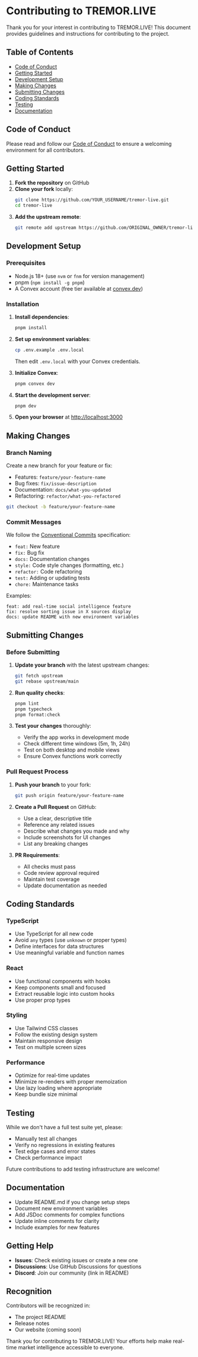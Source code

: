 # Contributing to TREMOR.LIVE

Thank you for your interest in contributing to TREMOR.LIVE! This document provides guidelines and instructions for contributing to the project.

## Table of Contents

- [Code of Conduct](#code-of-conduct)
- [Getting Started](#getting-started)
- [Development Setup](#development-setup)
- [Making Changes](#making-changes)
- [Submitting Changes](#submitting-changes)
- [Coding Standards](#coding-standards)
- [Testing](#testing)
- [Documentation](#documentation)

## Code of Conduct

Please read and follow our [Code of Conduct](CODE_OF_CONDUCT.md) to ensure a welcoming environment for all contributors.

## Getting Started

1. **Fork the repository** on GitHub
2. **Clone your fork** locally:
   ```bash
   git clone https://github.com/YOUR_USERNAME/tremor-live.git
   cd tremor-live
   ```
3. **Add the upstream remote**:
   ```bash
   git remote add upstream https://github.com/ORIGINAL_OWNER/tremor-live.git
   ```

## Development Setup

### Prerequisites

- Node.js 18+ (use `nvm` or `fnm` for version management)
- pnpm (`npm install -g pnpm`)
- A Convex account (free tier available at [convex.dev](https://convex.dev))

### Installation

1. **Install dependencies**:
   ```bash
   pnpm install
   ```

2. **Set up environment variables**:
   ```bash
   cp .env.example .env.local
   ```
   Then edit `.env.local` with your Convex credentials.

3. **Initialize Convex**:
   ```bash
   pnpm convex dev
   ```

4. **Start the development server**:
   ```bash
   pnpm dev
   ```

5. **Open your browser** at [http://localhost:3000](http://localhost:3000)

## Making Changes

### Branch Naming

Create a new branch for your feature or fix:

- Features: `feature/your-feature-name`
- Bug fixes: `fix/issue-description`
- Documentation: `docs/what-you-updated`
- Refactoring: `refactor/what-you-refactored`

```bash
git checkout -b feature/your-feature-name
```

### Commit Messages

We follow the [Conventional Commits](https://www.conventionalcommits.org/) specification:

- `feat:` New feature
- `fix:` Bug fix
- `docs:` Documentation changes
- `style:` Code style changes (formatting, etc.)
- `refactor:` Code refactoring
- `test:` Adding or updating tests
- `chore:` Maintenance tasks

Examples:
```
feat: add real-time social intelligence feature
fix: resolve sorting issue in X sources display
docs: update README with new environment variables
```

## Submitting Changes

### Before Submitting

1. **Update your branch** with the latest upstream changes:
   ```bash
   git fetch upstream
   git rebase upstream/main
   ```

2. **Run quality checks**:
   ```bash
   pnpm lint
   pnpm typecheck
   pnpm format:check
   ```

3. **Test your changes** thoroughly:
   - Verify the app works in development mode
   - Check different time windows (5m, 1h, 24h)
   - Test on both desktop and mobile views
   - Ensure Convex functions work correctly

### Pull Request Process

1. **Push your branch** to your fork:
   ```bash
   git push origin feature/your-feature-name
   ```

2. **Create a Pull Request** on GitHub:
   - Use a clear, descriptive title
   - Reference any related issues
   - Describe what changes you made and why
   - Include screenshots for UI changes
   - List any breaking changes

3. **PR Requirements**:
   - All checks must pass
   - Code review approval required
   - Maintain test coverage
   - Update documentation as needed

## Coding Standards

### TypeScript

- Use TypeScript for all new code
- Avoid `any` types (use `unknown` or proper types)
- Define interfaces for data structures
- Use meaningful variable and function names

### React

- Use functional components with hooks
- Keep components small and focused
- Extract reusable logic into custom hooks
- Use proper prop types

### Styling

- Use Tailwind CSS classes
- Follow the existing design system
- Maintain responsive design
- Test on multiple screen sizes

### Performance

- Optimize for real-time updates
- Minimize re-renders with proper memoization
- Use lazy loading where appropriate
- Keep bundle size minimal

## Testing

While we don't have a full test suite yet, please:

- Manually test all changes
- Verify no regressions in existing features
- Test edge cases and error states
- Check performance impact

Future contributions to add testing infrastructure are welcome!

## Documentation

- Update README.md if you change setup steps
- Document new environment variables
- Add JSDoc comments for complex functions
- Update inline comments for clarity
- Include examples for new features

## Getting Help

- **Issues**: Check existing issues or create a new one
- **Discussions**: Use GitHub Discussions for questions
- **Discord**: Join our community (link in README)

## Recognition

Contributors will be recognized in:
- The project README
- Release notes
- Our website (coming soon)

Thank you for contributing to TREMOR.LIVE! Your efforts help make real-time market intelligence accessible to everyone.